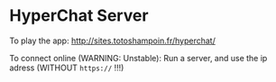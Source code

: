 # HyperChat Server

To play the app: http://sites.totoshampoin.fr/hyperchat/

To connect online (WARNING: Unstable): Run a server, and use the ip adress (WITHOUT `https://` !!!)
